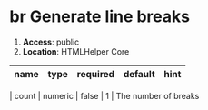 
# br Generate line breaks 

1. **Access**: public
2. **Location**: HTMLHelper Core 

| name 	| type 	| required 	| default 	| hint
|:--- 	|:--- 	|:--- 		|:--- 		|:---


| count | numeric | false | 1 | The number of breaks 
